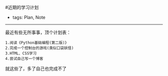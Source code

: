 #近期的学习计划

- tags: Plan, Note

----

最近有些无所事事，顶个计划表：
```
1.阅读《Python基础编程(第二版)》
2.完成一个控制台的游戏(类似口袋妖怪)
3.HTML、CSS学习
4.尝试自己写一个博客
```
就这些了，多了自己也完成不了